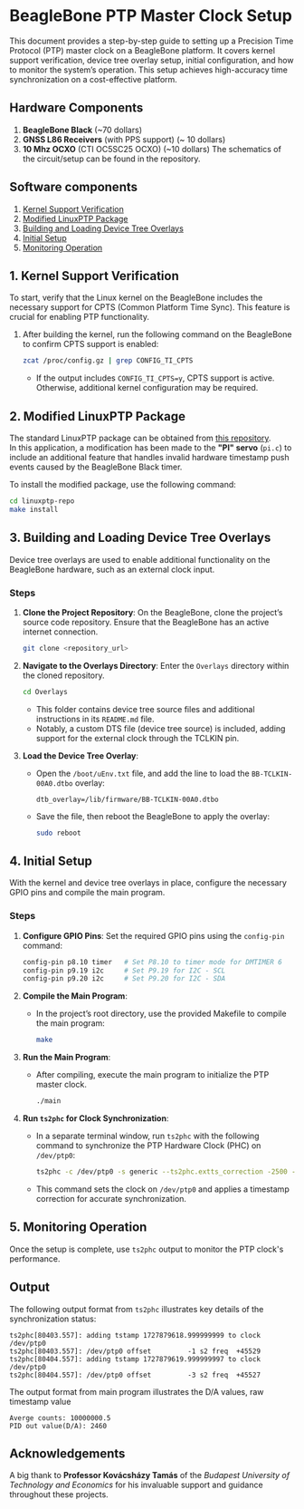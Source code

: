 # BeagleBone PTP Master Clock Setup 

This document provides a step-by-step guide to setting up a Precision Time Protocol (PTP) master clock on a BeagleBone platform. It covers kernel support verification, device tree overlay setup, initial configuration, and how to monitor the system’s operation. This setup achieves high-accuracy time synchronization on a cost-effective platform.

## Hardware Components
1. **BeagleBone Black** (~70 dollars)
2. **GNSS L86 Receivers** (with PPS support) (~ 10 dollars)
3. **10 Mhz OCXO** (CTI OC5SC25 OCXO) (~10 dollars)
The schematics of the circuit/setup can be found in the repository.
   
## Software components  
1. [Kernel Support Verification](#kernel-support-verification)  
2. [Modified LinuxPTP Package](#modified-linuxptp-package)  
3. [Building and Loading Device Tree Overlays](#building-and-loading-device-tree-overlays)  
4. [Initial Setup](#initial-setup)  
5. [Monitoring Operation](#monitoring-operation)  

## 1. Kernel Support Verification
To start, verify that the Linux kernel on the BeagleBone includes the necessary support for CPTS (Common Platform Time Sync). This feature is crucial for enabling PTP functionality.

1. After building the kernel, run the following command on the BeagleBone to confirm CPTS support is enabled:
    ```bash
    zcat /proc/config.gz | grep CONFIG_TI_CPTS
    ```
   - If the output includes `CONFIG_TI_CPTS=y`, CPTS support is active. Otherwise, additional kernel configuration may be required.

## 2. Modified LinuxPTP Package  
The standard LinuxPTP package can be obtained from [this repository](https://github.com/richardcochran/linuxptp).  
In this application, a modification has been made to the **"PI" servo** (`pi.c`) to include an additional feature that handles invalid hardware timestamp push events caused by the BeagleBone Black timer.  

To install the modified package, use the following command:  

```sh
cd linuxptp-repo
make install
```
## 3. Building and Loading Device Tree Overlays
Device tree overlays are used to enable additional functionality on the BeagleBone hardware, such as an external clock input.

### Steps
1. **Clone the Project Repository**: On the BeagleBone, clone the project’s source code repository. Ensure that the BeagleBone has an active internet connection.
    ```bash
    git clone <repository_url>
    ```

2. **Navigate to the Overlays Directory**: Enter the `Overlays` directory within the cloned repository.
    ```bash
    cd Overlays
    ```
   - This folder contains device tree source files and additional instructions in its `README.md` file.
   - Notably, a custom DTS file (device tree source) is included, adding support for the external clock through the TCLKIN pin.

3. **Load the Device Tree Overlay**:
   - Open the `/boot/uEnv.txt` file, and add the line to load the `BB-TCLKIN-00A0.dtbo` overlay:
      ```plaintext
      dtb_overlay=/lib/firmware/BB-TCLKIN-00A0.dtbo
      ```
   - Save the file, then reboot the BeagleBone to apply the overlay:
      ```bash
      sudo reboot
      ```

## 4. Initial Setup
With the kernel and device tree overlays in place, configure the necessary GPIO pins and compile the main program.

### Steps
1. **Configure GPIO Pins**: Set the required GPIO pins using the `config-pin` command:
    ```bash
    config-pin p8.10 timer   # Set P8.10 to timer mode for DMTIMER 6
    config-pin p9.19 i2c     # Set P9.19 for I2C - SCL
    config-pin p9.20 i2c     # Set P9.20 for I2C - SDA
    ```

2. **Compile the Main Program**:
    - In the project’s root directory, use the provided Makefile to compile the main program:
      ```bash
      make
      ```

3. **Run the Main Program**:
    - After compiling, execute the main program to initialize the PTP master clock.
      ```bash
      ./main
      ```

4. **Run `ts2phc` for Clock Synchronization**:
    - In a separate terminal window, run `ts2phc` with the following command to synchronize the PTP Hardware Clock (PHC) on `/dev/ptp0`:
      ```bash
      ts2phc -c /dev/ptp0 -s generic --ts2phc.extts_correction -2500 --ts2phc.extts_polarity "rising" --ts2phc.pin_index 0 --leapfile /usr/share/zoneinfo/leap-seconds.list --ts2phc.channel 2 -l 7 -m
      ```
   - This command sets the clock on `/dev/ptp0` and applies a timestamp correction for accurate synchronization.

## 5. Monitoring Operation
Once the setup is complete, use `ts2phc` output to monitor the PTP clock's performance. 

## Output
The following output format from `ts2phc` illustrates key details of the synchronization status:
```plaintext
ts2phc[80403.557]: adding tstamp 1727879618.999999999 to clock /dev/ptp0
ts2phc[80403.557]: /dev/ptp0 offset         -1 s2 freq  +45529
ts2phc[80404.557]: adding tstamp 1727879619.999999997 to clock /dev/ptp0
ts2phc[80404.557]: /dev/ptp0 offset         -3 s2 freq  +45527
```
The output format from main program illustrates the D/A values, raw timestamp value
```plaintext
Averge counts: 10000000.5
PID out value(D/A): 2460
```
## Acknowledgements
A big thank to **Professor Kovácsházy Tamás** of the *Budapest University of Technology and Economics* for his invaluable support and guidance throughout these projects.
